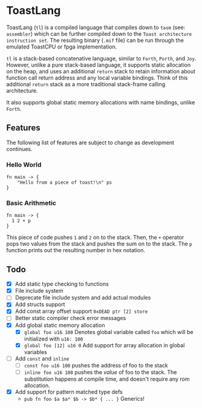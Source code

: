 
# ToastLang

ToastLang (`tl`) is a compiled language that compiles down to `tasm` (see: `assembler`) which can be further compiled 
down to the `Toast architecture instruction set`. The resulting binary (`.mif` file) can be
run through the emulated ToastCPU or fpga implementation.

`tl` is a stack-based concatenative language, similar to `Forth`, `Porth`, and `Joy`. However,
unlike a pure stack-based language, it supports static allocation on the heap, and uses an
additional `return` stack to retain information about function call return address and any
local variable bindings. Think of this additional `return` stack as a more traditional stack-frame 
calling architecture.

It also supports global static memory allocations with name bindings, unlike `Forth`.

## Features

The following list of features are subject to change as development continues.

### Hello World

```toastlang
fn main -> {
    "Hello from a piece of toast!\n" ps
}
```

### Basic Arithmetic
```toastlang
fn main -> {
  1 2 + p
}
```

This piece of code pushes `1` and `2` on to the stack. Then, the `+` operator pops two values from the stack and pushes 
the sum on to the stack. The `p` function prints out the resulting number in hex notation.

## Todo
- [x] Add static type checking to functions
- [x] File include system
- [ ] Deprecate file include system and add actual modules
- [x] Add structs support
- [x] Add const array offset support `0xDEAD ptr [2] store`
- [ ] Better static compiler check error messages
- [x] Add global static memory allocation
  - [x] `global foo u16 100` Denotes global variable called `foo` which will be initialized with `u16: 100`
  - [x] `global foo [12] u16 0` Add support for array allocation in global variables
- [ ] Add `const` and `inline`
  - [ ] `const foo u16 100` pushes the address of foo to the stack
  - [ ] `inline foo u16 100` pushes the *value* of foo to the stack. The substitution happens at compile time, and 
        doesn't require any rom allocation.
- [x] Add support for pattern matched type defs
  - `pub fn foo $a $a* $b -> $b* { ... }` Generics!